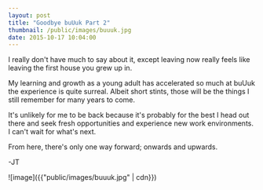```yaml
---
layout: post
title: "Goodbye buUuk Part 2"
thumbnail: /public/images/buuuk.jpg
date: 2015-10-17 10:04:00
---
```


I really don't have much to say about it, except leaving now really feels like leaving the first house you grew up in.

My learning and growth as a young adult has accelerated so much at buUuk the experience is quite surreal. Albeit short stints, those will be the things I still remember for many years to come.

It's unlikely for me to be back because it's probably for the best I head out there and seek fresh opportunities and experience new work environments. I can't wait for what's next.

From here, there's only one way forward; onwards and upwards.

-JT

![image]({{"public/images/buuuk.jpg" | cdn}})
